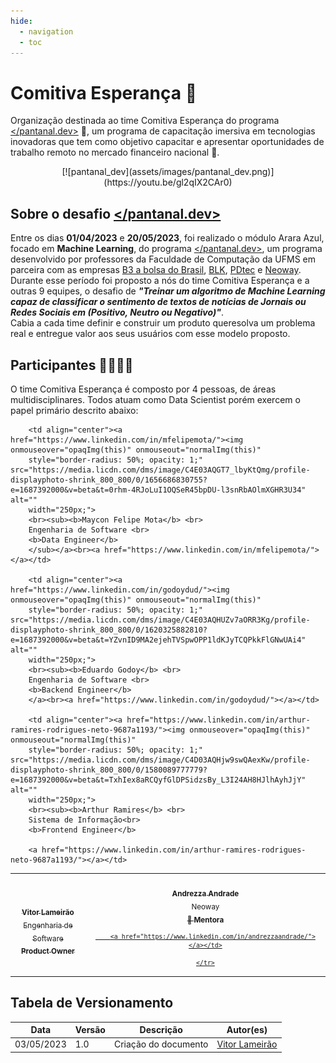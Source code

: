 ```yaml
---
hide:
  - navigation
  - toc
---
```



# Comitiva Esperança 🌟

Organização destinada ao time Comitiva Esperança do programa [</pantanal.dev\>](https://pantanal.dev) 🚀, um programa de capacitação imersiva em tecnologias inovadoras que tem como objetivo capacitar e apresentar oportunidades de trabalho remoto no mercado financeiro nacional 💼. <br>


  <center>[![pantanal_dev](assets/images/pantanal_dev.png)](https://youtu.be/gl2qIX2CAr0)</center>


## **Sobre o desafio [</pantanal.dev\>](https://pantanal.dev)**

Entre os dias **01/04/2023** e **20/05/2023**, foi realizado o módulo Arara Azul, focado em **Machine Learning**, do programa [</pantanal.dev\>](https://pantanal.dev), um programa desenvolvido por professores da Faculdade de Computação da UFMS em parceira com as empresas [B3 a bolsa do Brasil](https://www.linkedin.com/company/b3_oficial/), [BLK](https://www.linkedin.com/company/blk-b3/), [PDtec](https://www.linkedin.com/company/pdtec-b3/) e [Neoway](https://www.linkedin.com/company/neoway/). <br>
Durante esse período foi proposto a nós do time Comitiva Esperança e a outras 9 equipes, o desafio de ***"Treinar um algoritmo de Machine Learning capaz de classificar o sentimento de textos de notícias de Jornais ou Redes Sociais em (Positivo, Neutro ou Negativo)"***. <br> 
Cabia a cada time definir e construir um produto queresolva um problema real e entregue valor aos seus usuários com esse modelo proposto. <br>

## **Participantes** 🙋‍♀️🙋‍♂️

O time Comitiva Esperança é composto por 4 pessoas, de áreas multidisciplinares. Todos atuam como Data Scientist porém exercem o papel primário descrito abaixo:
<div class="md-typeset__scrollwrap"><div class="md-typeset__table"><table>
    <tbody>
    <tr>
        <td align="center"><a href="https://www.linkedin.com/in/vitor-lameirao/"><img onmouseover="opaqImg(this)" onmouseout="normalImg(this)"
        style="border-radius: 50%; opacity: 1;" src="https://media.licdn.com/dms/image/C4D03AQFcdqS2mWAK4g/profile-displayphoto-shrink_800_800/0/1624376395242?e=1687392000&v=beta&t=hXeb9UZHzelf-kjNpYv43ryYV2sR6yQxoOaMKBn14q0" alt=""
        width="250px;">
        <br><sub><b>Vitor Lameirão</b> <br>
        Engenharia de Software <br>
        <b>Product Owner</b>
        </sub></a><br><a href="https://www.linkedin.com/in/vitor-lameirao/""></a></td>

        <td align="center"><a href="https://www.linkedin.com/in/mfelipemota/"><img onmouseover="opaqImg(this)" onmouseout="normalImg(this)"
        style="border-radius: 50%; opacity: 1;" src="https://media.licdn.com/dms/image/C4E03AQGT7_lbyKtQmg/profile-displayphoto-shrink_800_800/0/1656686830755?e=1687392000&v=beta&t=0rhm-4RJoLuI1OQSeR45bpDU-l3snRbAOlmXGHR3U34" alt=""
        width="250px;">
        <br><sub><b>Maycon Felipe Mota</b> <br>
        Engenharia de Software <br>
        <b>Data Engineer</b>
        </sub></a><br><a href="https://www.linkedin.com/in/mfelipemota/"></a></td>

        <td align="center"><a href="https://www.linkedin.com/in/godoydud/"><img onmouseover="opaqImg(this)" onmouseout="normalImg(this)"
        style="border-radius: 50%; opacity: 1;" src="https://media.licdn.com/dms/image/C4E03AQHUZv7aORR3Kg/profile-displayphoto-shrink_800_800/0/1620325882810?e=1687392000&v=beta&t=YZvnID9MA2ejehTVSpwOPP1ldKJyTCQPkkFlGNwUAi4" alt=""
        width="250px;">
        <br><sub><b>Eduardo Godoy</b> <br>
        Engenharia de Software <br>
        <b>Backend Engineer</b>
        </a><br><a href="https://www.linkedin.com/in/godoydud/"></a></td>

        <td align="center"><a href="https://www.linkedin.com/in/arthur-ramires-rodrigues-neto-9687a1193/"><img onmouseover="opaqImg(this)" onmouseout="normalImg(this)"
        style="border-radius: 50%; opacity: 1;" src="https://media.licdn.com/dms/image/C4D03AQHjw9swQAexKw/profile-displayphoto-shrink_800_800/0/1580089777779?e=1687392000&v=beta&t=TxhIex8aRCQyfGlDPSidzsBy_L3I24AH8HJlhAyhJjY" alt=""
        width="250px;">
        <br><sub><b>Arthur Ramires</b> <br>
        Sistema de Informação<br>
        <b>Frontend Engineer</b>

        <a href="https://www.linkedin.com/in/arthur-ramires-rodrigues-neto-9687a1193/"></a></td>


  <td align="center"><a href="https://www.linkedin.com/in/andrezzaandrade//"><img onmouseover="opaqImg(this)" onmouseout="normalImg(this)"
        style="border-radius: 50%; opacity: 1;" src="https://media.licdn.com/dms/image/C4D03AQHxWdRpyFIfcw/profile-displayphoto-shrink_800_800/0/1661129737600?e=1687392000&v=beta&t=AYX5twC6sN4zh4R2NREZv8j3m0--BXnISCQOFJb25wc" alt=""
        width="250px;">
        <br><sub><b>Andrezza Andrade</b> <br>
        Neoway<br>
        <b>👑 Mentora</b>

        <a href="https://www.linkedin.com/in/andrezzaandrade/"></a></td>

    </tr>
  </tbody>
  </table>
  </div>
  </div>

## Tabela de Versionamento
<div class="md-typeset__scrollwrap">
  <div class="md-typeset__table">
    <table>
      <thead>
        <tr>
          <th>Data</th>
          <th>Versão</th>
          <th>Descrição</th>
          <th>Autor(es)</th>
        </tr>
      </thead>
    <tbody>
      <tr>
        <td>03/05/2023</td>
        <td>1.0</td>
        <td>Criação do documento</td>
        <td><a href="https://www.linkedin.com/in/vitor-lameirao/">Vitor Lameirão</a>
        </td>
      </tr>
    </tbody>
  </table>
</div>
</div>
